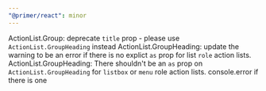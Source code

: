 ```yaml
---
"@primer/react": minor
---
```

ActionList.Group: deprecate `title` prop - please use `ActionList.GroupHeading` instead
ActionList.GroupHeading: update the warning to be an error if there is no explict `as` prop for list `role` action lists. 
ActionList.GroupHeading: There shouldn't be an `as` prop on `ActionList.GroupHeading` for `listbox` or `menu` role action lists. console.error if there is one
